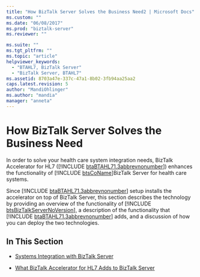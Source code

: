 ```yaml
---
title: "How BizTalk Server Solves the Business Need2 | Microsoft Docs"
ms.custom: ""
ms.date: "06/08/2017"
ms.prod: "biztalk-server"
ms.reviewer: ""

ms.suite: ""
ms.tgt_pltfrm: ""
ms.topic: "article"
helpviewer_keywords: 
  - "BTAHL7, BizTalk Server"
  - "BizTalk Server, BTAHL7"
ms.assetid: 8703a47e-337c-47a1-8b02-3fb94aa25aa2
caps.latest.revision: 5
author: "MandiOhlinger"
ms.author: "mandia"
manager: "anneta"
---
```

# How BizTalk Server Solves the Business Need
In order to solve your health care system integration needs, BizTalk Accelerator for HL7 ([!INCLUDE [btaBTAHL71.3abbrevnonumber](../../includes/btabtahl71-3abbrevnonumber-md.md)]) enhances the functionality of [!INCLUDE [btsCoName](../../includes/btsconame-md.md)]BizTalk Server for health care systems.  
  
 Since [!INCLUDE [btaBTAHL71.3abbrevnonumber](../../includes/btabtahl71-3abbrevnonumber-md.md)] setup installs the accelerator on top of BizTalk Server, this section describes the technology by providing an overview of the functionality of [!INCLUDE [btsBizTalkServerNoVersion](../../includes/btsbiztalkservernoversion-md.md)], a description of the functionality that [!INCLUDE [btaBTAHL71.3abbrevnonumber](../../includes/btabtahl71-3abbrevnonumber-md.md)] adds, and a discussion of how you can deploy the two technologies.  
  
## In This Section  
  
-   [Systems Integration with BizTalk Server](../../adapters-and-accelerators/accelerator-hl7/systems-integration-with-biztalk-server1.md)  
  
-   [What BizTalk Accelerator for HL7 Adds to BizTalk Server](../../adapters-and-accelerators/accelerator-hl7/what-biztalk-accelerator-for-hl7-adds-to-biztalk-server.md)